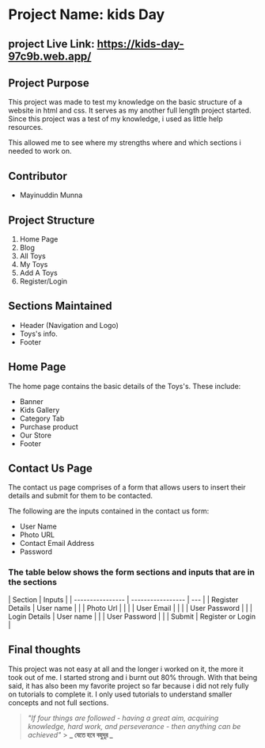 # Project Name: kids Day

## project Live Link: https://kids-day-97c9b.web.app/

## Project Purpose

This project was made to test my knowledge on the basic structure of a website in html and css. It serves as my another full length project started. Since this project was a test of my knowledge, i used as little help resources.

This allowed me to see where my strengths where and which sections i needed to work on.

## Contributor

- Mayinuddin Munna

## Project Structure

1. Home Page
2. Blog
3. All Toys
4. My Toys
5. Add A Toys
6. Register/Login

## Sections Maintained

- Header (Navigation and Logo)
- Toys's info.
- Footer

## Home Page

The home page contains the basic details of the Toys's. These include:

- Banner
- Kids Gallery
- Category Tab
- Purchase product
- Our Store
- Footer

## Contact Us Page

The contact us page comprises of a form that allows users to insert their details and submit for them to be contacted.

The following are the inputs contained in the contact us form:

- User Name
- Photo URL
- Contact Email Address
- Password

### The table below shows the form sections and inputs that are in the sections

| Section          | Inputs            |
| ---------------- | ----------------- | --- |
| Register Details | User name         |
|                  | Photo Url         |     |
|                  | User Email        |     |
|                  | User Password     |     |
| Login Details    | User name         |
|                  | User Password     |     |
| Submit           | Register or Login |

## Final thoughts

This project was not easy at all and the longer i worked on it, the more it took out of me. I started strong and i burnt out 80% through. With that being said, it has also been my favorite project so far because i did not rely fully on tutorials to complete it. I only used tutorials to understand smaller concepts and not full sections.

> _"If four things are followed - having a great aim, acquiring knowledge, hard work, and perseverance - then anything can be achieved"_ > **_ যেতে হবে বহুদূর _**
